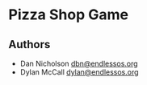 # Pizza Shop Game

## Authors

- Dan Nicholson <dbn@endlessos.org>
- Dylan McCall <dylan@endlessos.org>
